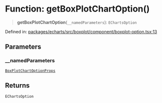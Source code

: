 # Function: getBoxPlotChartOption()

> **getBoxPlotChartOption**(`__namedParameters`): `EChartsOption`

Defined in: [packages/echarts/src/boxplot/component/boxplot-option.tsx:13](https://github.com/GeoDaCenter/openassistant/blob/522ecb744b2b3ea1ecebec02c21c19736abe51ae/packages/echarts/src/boxplot/component/boxplot-option.tsx#L13)

## Parameters

### \_\_namedParameters

[`BoxPlotChartOptionProps`](../type-aliases/BoxPlotChartOptionProps.md)

## Returns

`EChartsOption`
